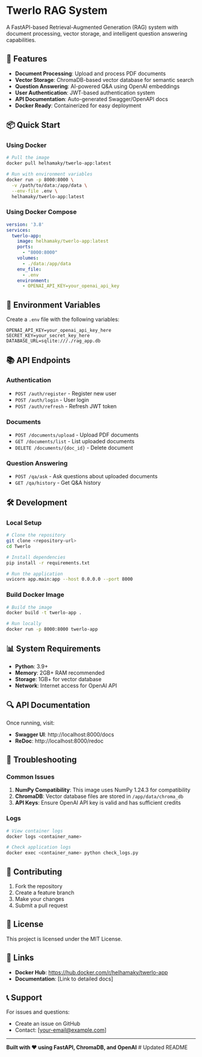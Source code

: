 # Twerlo RAG System

A FastAPI-based Retrieval-Augmented Generation (RAG) system with document processing, vector storage, and intelligent question answering capabilities.

## 🚀 Features

- **Document Processing**: Upload and process PDF documents
- **Vector Storage**: ChromaDB-based vector database for semantic search
- **Question Answering**: AI-powered Q&A using OpenAI embeddings
- **User Authentication**: JWT-based authentication system
- **API Documentation**: Auto-generated Swagger/OpenAPI docs
- **Docker Ready**: Containerized for easy deployment

## 📦 Quick Start

### Using Docker

```bash
# Pull the image
docker pull helhamaky/twerlo-app:latest

# Run with environment variables
docker run -p 8000:8000 \
  -v /path/to/data:/app/data \
  --env-file .env \
  helhamaky/twerlo-app:latest
```

### Using Docker Compose

```yaml
version: '3.8'
services:
  twerlo-app:
    image: helhamaky/twerlo-app:latest
    ports:
      - "8000:8000"
    volumes:
      - ./data:/app/data
    env_file:
      - .env
    environment:
      - OPENAI_API_KEY=your_openai_api_key
```

## 🔧 Environment Variables

Create a `.env` file with the following variables:

```env
OPENAI_API_KEY=your_openai_api_key_here
SECRET_KEY=your_secret_key_here
DATABASE_URL=sqlite:///./rag_app.db
```

## 📚 API Endpoints

### Authentication
- `POST /auth/register` - Register new user
- `POST /auth/login` - User login
- `POST /auth/refresh` - Refresh JWT token

### Documents
- `POST /documents/upload` - Upload PDF documents
- `GET /documents/list` - List uploaded documents
- `DELETE /documents/{doc_id}` - Delete document

### Question Answering
- `POST /qa/ask` - Ask questions about uploaded documents
- `GET /qa/history` - Get Q&A history

## 🛠️ Development

### Local Setup

```bash
# Clone the repository
git clone <repository-url>
cd Twerlo

# Install dependencies
pip install -r requirements.txt

# Run the application
uvicorn app.main:app --host 0.0.0.0 --port 8000
```

### Build Docker Image

```bash
# Build the image
docker build -t twerlo-app .

# Run locally
docker run -p 8000:8000 twerlo-app
```

## 📊 System Requirements

- **Python**: 3.9+
- **Memory**: 2GB+ RAM recommended
- **Storage**: 1GB+ for vector database
- **Network**: Internet access for OpenAI API

## 🔍 API Documentation

Once running, visit:
- **Swagger UI**: http://localhost:8000/docs
- **ReDoc**: http://localhost:8000/redoc

## 🐛 Troubleshooting

### Common Issues

1. **NumPy Compatibility**: This image uses NumPy 1.24.3 for compatibility
2. **ChromaDB**: Vector database files are stored in `/app/data/chroma_db`
3. **API Keys**: Ensure OpenAI API key is valid and has sufficient credits

### Logs

```bash
# View container logs
docker logs <container_name>

# Check application logs
docker exec <container_name> python check_logs.py
```

## 🤝 Contributing

1. Fork the repository
2. Create a feature branch
3. Make your changes
4. Submit a pull request

## 📄 License

This project is licensed under the MIT License.

## 🔗 Links

- **Docker Hub**: https://hub.docker.com/r/helhamaky/twerlo-app
- **Documentation**: [Link to detailed docs]

## 📞 Support

For issues and questions:
- Create an issue on GitHub
- Contact: [your-email@example.com]

---

**Built with ❤️ using FastAPI, ChromaDB, and OpenAI** #   U p d a t e d   R E A D M E  
 